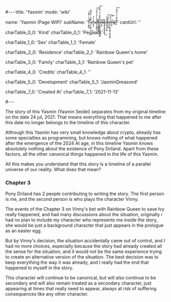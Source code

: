 #---
title: 'Yasmin'
mode: 'wiki'

name: 'Yasmin (Page WIP)'
subName: 'T̷͕̺͈̲̋͗̓̈͗͌̅͛̚ͅi̴̩̝̠͖̥͕͊̄̊͑͗͐̌͐͊̃͘͜m̴̫͔͓̀͐̊̈́e̷̡̛͙̰͚̙̼̣̜͔̪̊̀̓̔̑̔̀͒͊̈́͘̚͘͝l̵̨͎̬̝̻͚͎̻̋͑i̶̛̯̮͚̗̼̗͖̺̤̥̤͙͇̱̒̆̂̌̑̈́́͑́͌́̀͝n̶̨̡̖̂͝ȩ̷̪̩̭͍͈̲̗̭̺̙͆͐͜ ̸̨̧̥͕̮͕̪͒̐̒͛͘ë̵͕̗̼̲̤̓̌̆̈́͠r̶̢̡̧͈͈̝͖̠̹̺̯̤͍̪̥̈́̈́̅͘͠͝ŕ̶͙͙̽o̴̘͝r̷͈̈̔̃͂͛̈́̈́̌͒͋͝'
cardUrl: ''

charTable_0_0: 'Kind'
charTable_0_1: 'Pegasus'

charTable_1_0: 'Sex'
charTable_1_1: 'Female'

charTable_2_0: 'Residence'
charTable_2_1: 'Rainbow Queen's home'

charTable_3_0: 'Family'
charTable_3_1: 'Rainbow Queen's pet'

charTable_4_0: 'Credits'
charTable_4_1: ''

charTable_5_0: 'Development'
charTable_5_1: 'JasminDreasond'

charTable_7_0: 'Created At'
charTable_7_1: '2021-11-13'

#---

The story of this Yasmin (Yasmin Seidel) separates from my original timeline on the date 24 jul, 2021. 
That means everything that happened to me after this date no longer belongs to the timeline of this character.

Although this Yasmin has very small knowledge about crypto, already has some specialties as programming, but knows nothing of what happened after the emergence of 
the 2024 AI age, in this timeline Yasmin knows absolutely nothing about the existence of Pony Driland. Apart from these factors, all the other canonical things happened in the life of this Yasmin.

All this makes you understand that this story is a timeline of a parallel universe of our reality. What does that mean?

### Chapter 3

Pony Driland has 2 people contributing to writing the story. The first person is me, and the second person is who plays the character Vinny.

The events of the Chapter 3 on Vinny's bet with Rainbow Queen to save Ivy really happened, and had many discussions about the situation, originally i had no plan to include my character who represents me inside the story, she would be just a background character that just appears in the prologue as an easter egg.

But by Vinny's decision, the situation accidentally came out of control, and I had no more choices, especially because the story had already created all the sense for the situation, and it would not be the same experience trying to create an alternative version of the situation. The best decision was to keep everything the way it was already, and I really had the end that happened to myself in the story.

This character will continue to be canonical, but will also continue to be secondary and will also remain treated as a secondary character, just appearing at times that really need to appear, always at risk of suffering consequences like any other character.